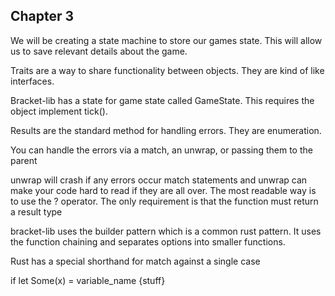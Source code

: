 ## Chapter 3

We will be creating a state machine to store our games state. This will allow us to save relevant details about the game.

Traits are a way to share functionality between objects.  They are kind of like interfaces.

Bracket-lib has a state for game state called GameState.  This requires the object implement tick().  


Results are the standard method for handling errors.  They are enumeration.

You can handle the errors via a match, an unwrap, or passing them to the parent

unwrap will crash if any errors occur
match statements and unwrap can make your code hard to read if they are all over.
The most readable way is to use the ? operator.  The only requirement is that the function must return a result type

bracket-lib uses the builder pattern which is a common rust pattern.  It uses the function chaining and separates options into smaller functions.

Rust has a special shorthand for match against a single case

if let Some(x) = variable_name {stuff}